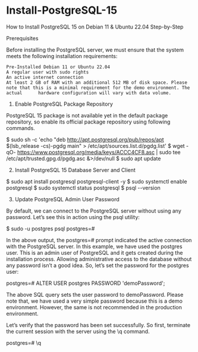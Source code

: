 # Install-PostgreSQL-15
How to Install PostgreSQL 15 on Debian  11 &amp; Ubuntu 22.04 Step-by-Step

Prerequisites

Before installing the PostgreSQL server, we must ensure that the system meets the following installation requirements:

    Pre-Installed Debian 11 or Ubuntu 22.04
    A regular user with sudo rights
    An active internet connection
    At least 2 GB of RAM with an additional 512 MB of disk space. Please note that this is a minimal requirement for the demo environment. The actual      hardware configuration will vary with data volume.

1) Enable PostgreSQL Package Repository

PostgreSQL 15 package is not available yet in the default package repository, so enable its official package repository using following commands.

$ sudo sh -c 'echo "deb http://apt.postgresql.org/pub/repos/apt $(lsb_release -cs)-pgdg main" > /etc/apt/sources.list.d/pgdg.list'
$ wget -qO- https://www.postgresql.org/media/keys/ACCC4CF8.asc | sudo tee /etc/apt/trusted.gpg.d/pgdg.asc &>/dev/null
$ sudo apt update

2) Install PostgreSQL 15 Database Server and Client

$ sudo apt install postgresql postgresql-client -y
$ sudo systemctl enable postgresql
$ sudo systemctl status postgresql
$ psql --version

3) Update PostgreSQL Admin User Password

By default, we can connect to the PostgreSQL server without using any password. Let’s see this in action using the psql utility:

$ sudo -u postgres psql
postgres=#

In the above output, the postgres=#  prompt indicated the active connection with the PostgreSQL server.
In this example, we have used the postgres user. This is an admin user of PostgreSQL and it gets created during the installation process.
Allowing administrative access to the database without any password isn’t a good idea. So, let’s set the password for the postgres user:

postgres=# ALTER USER postgres PASSWORD 'demoPassword';

The above SQL query sets the user password to demoPassword. Please note that, we have used a very simple password because this is a demo environment. However, the same is not recommended in the production environment.

Let’s verify that the password has been set successfully. So first, terminate the current session with the server using the \q command.

postgres=# \q





















